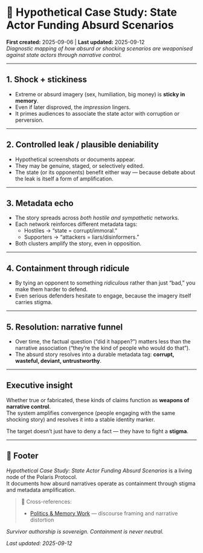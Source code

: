 # 💸 Hypothetical Case Study: State Actor Funding Absurd Scenarios  
**First created:** 2025-09-06 | **Last updated:** 2025-09-12  
*Diagnostic mapping of how absurd or shocking scenarios are weaponised against state actors through narrative control.*

---

## 1. Shock + stickiness  
- Extreme or absurd imagery (sex, humiliation, big money) is **sticky in memory**.  
- Even if later disproved, the *impression* lingers.  
- It primes audiences to associate the state actor with corruption or perversion.  

---

## 2. Controlled leak / plausible deniability  
- Hypothetical screenshots or documents appear.  
- They may be genuine, staged, or selectively edited.  
- The state (or its opponents) benefit either way — because debate about the leak is itself a form of amplification.  

---

## 3. Metadata echo  
- The story spreads across *both hostile and sympathetic* networks.  
- Each network reinforces different metadata tags:  
  - Hostiles → “state = corrupt/immoral.”  
  - Supporters → “attackers = liars/disinformers.”  
- Both clusters amplify the story, even in opposition.  

---

## 4. Containment through ridicule  
- By tying an opponent to something *ridiculous* rather than just “bad,” you make them harder to defend.  
- Even serious defenders hesitate to engage, because the imagery itself carries stigma.  

---

## 5. Resolution: narrative funnel  
- Over time, the factual question (“did it happen?”) matters less than the narrative association (“they’re the kind of people who would do that”).  
- The absurd story resolves into a durable metadata tag: **corrupt, wasteful, deviant, untrustworthy**.  

---

## Executive insight  
Whether true or fabricated, these kinds of claims function as **weapons of narrative control**.  
The system amplifies convergence (people engaging with the same shocking story) and resolves it into a stable identity marker.  

The target doesn’t just have to deny a fact — they have to fight a **stigma**.  

---

## 🏮 Footer  

*Hypothetical Case Study: State Actor Funding Absurd Scenarios* is a living node of the Polaris Protocol.  
It documents how absurd narratives operate as containment through stigma and metadata amplification.  

> 📡 Cross-references:  
> - [Politics & Memory Work](../🗝️_Politics_Memory_Work/) — discourse framing and narrative distortion  

*Survivor authorship is sovereign. Containment is never neutral.*  

_Last updated: 2025-09-12_  
